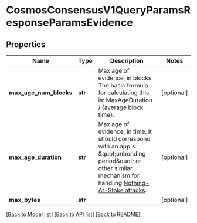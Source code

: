 # CosmosConsensusV1QueryParamsResponseParamsEvidence

## Properties
Name | Type | Description | Notes
------------ | ------------- | ------------- | -------------
**max_age_num_blocks** | **str** | Max age of evidence, in blocks.  The basic formula for calculating this is: MaxAgeDuration / {average block time}. | [optional] 
**max_age_duration** | **str** | Max age of evidence, in time.  It should correspond with an app&#x27;s \&quot;unbonding period\&quot; or other similar mechanism for handling [Nothing-At-Stake attacks](https://github.com/ethereum/wiki/wiki/Proof-of-Stake-FAQ#what-is-the-nothing-at-stake-problem-and-how-can-it-be-fixed). | [optional] 
**max_bytes** | **str** |  | [optional] 

[[Back to Model list]](../README.md#documentation-for-models) [[Back to API list]](../README.md#documentation-for-api-endpoints) [[Back to README]](../README.md)

